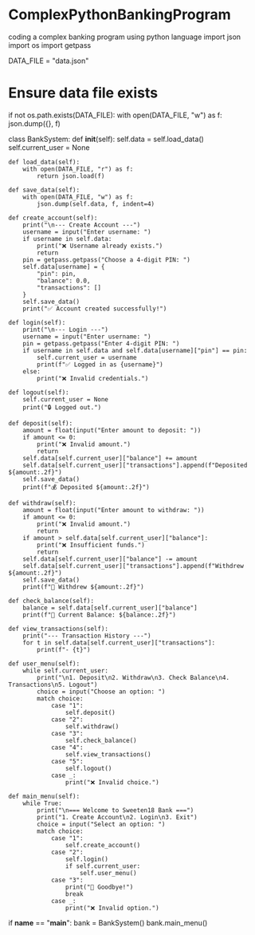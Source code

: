 # ComplexPythonBankingProgram
coding a complex banking program using python language
import json
import os
import getpass

DATA_FILE = "data.json"

# Ensure data file exists
if not os.path.exists(DATA_FILE):
    with open(DATA_FILE, "w") as f:
        json.dump({}, f)

class BankSystem:
    def __init__(self):
        self.data = self.load_data()
        self.current_user = None

    def load_data(self):
        with open(DATA_FILE, "r") as f:
            return json.load(f)

    def save_data(self):
        with open(DATA_FILE, "w") as f:
            json.dump(self.data, f, indent=4)

    def create_account(self):
        print("\n--- Create Account ---")
        username = input("Enter username: ")
        if username in self.data:
            print("❌ Username already exists.")
            return
        pin = getpass.getpass("Choose a 4-digit PIN: ")
        self.data[username] = {
            "pin": pin,
            "balance": 0.0,
            "transactions": []
        }
        self.save_data()
        print("✅ Account created successfully!")

    def login(self):
        print("\n--- Login ---")
        username = input("Enter username: ")
        pin = getpass.getpass("Enter 4-digit PIN: ")
        if username in self.data and self.data[username]["pin"] == pin:
            self.current_user = username
            print(f"✅ Logged in as {username}")
        else:
            print("❌ Invalid credentials.")

    def logout(self):
        self.current_user = None
        print("🔒 Logged out.")

    def deposit(self):
        amount = float(input("Enter amount to deposit: "))
        if amount <= 0:
            print("❌ Invalid amount.")
            return
        self.data[self.current_user]["balance"] += amount
        self.data[self.current_user]["transactions"].append(f"Deposited ${amount:.2f}")
        self.save_data()
        print(f"💰 Deposited ${amount:.2f}")

    def withdraw(self):
        amount = float(input("Enter amount to withdraw: "))
        if amount <= 0:
            print("❌ Invalid amount.")
            return
        if amount > self.data[self.current_user]["balance"]:
            print("❌ Insufficient funds.")
            return
        self.data[self.current_user]["balance"] -= amount
        self.data[self.current_user]["transactions"].append(f"Withdrew ${amount:.2f}")
        self.save_data()
        print(f"🏧 Withdrew ${amount:.2f}")

    def check_balance(self):
        balance = self.data[self.current_user]["balance"]
        print(f"💼 Current Balance: ${balance:.2f}")

    def view_transactions(self):
        print("--- Transaction History ---")
        for t in self.data[self.current_user]["transactions"]:
            print(f"- {t}")

    def user_menu(self):
        while self.current_user:
            print("\n1. Deposit\n2. Withdraw\n3. Check Balance\n4. Transactions\n5. Logout")
            choice = input("Choose an option: ")
            match choice:
                case "1":
                    self.deposit()
                case "2":
                    self.withdraw()
                case "3":
                    self.check_balance()
                case "4":
                    self.view_transactions()
                case "5":
                    self.logout()
                case _:
                    print("❌ Invalid choice.")

    def main_menu(self):
        while True:
            print("\n=== Welcome to Sweeten18 Bank ===")
            print("1. Create Account\n2. Login\n3. Exit")
            choice = input("Select an option: ")
            match choice:
                case "1":
                    self.create_account()
                case "2":
                    self.login()
                    if self.current_user:
                        self.user_menu()
                case "3":
                    print("👋 Goodbye!")
                    break
                case _:
                    print("❌ Invalid option.")

if __name__ == "__main__":
    bank = BankSystem()
    bank.main_menu()
